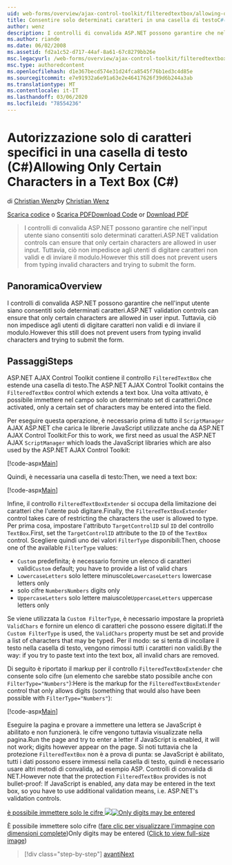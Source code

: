 ```yaml
---
uid: web-forms/overview/ajax-control-toolkit/filteredtextbox/allowing-only-certain-characters-in-a-text-box-cs
title: Consentire solo determinati caratteri in una casella di testoC#() | Microsoft Docs
author: wenz
description: I controlli di convalida ASP.NET possono garantire che nell'input utente siano consentiti solo determinati caratteri. Tuttavia, ciò non impedisce agli utenti di digitare non valido...
ms.author: riande
ms.date: 06/02/2008
ms.assetid: fd2a1c52-d717-44af-8a61-67c8279bb26e
msc.legacyurl: /web-forms/overview/ajax-control-toolkit/filteredtextbox/allowing-only-certain-characters-in-a-text-box-cs
msc.type: authoredcontent
ms.openlocfilehash: d1e367becd574e31d24fca8545f76b1ed3c4d85e
ms.sourcegitcommit: e7e91932a6e91a63e2e46417626f39d6b244a3ab
ms.translationtype: MT
ms.contentlocale: it-IT
ms.lasthandoff: 03/06/2020
ms.locfileid: "78554236"
---
```

# <a name="allowing-only-certain-characters-in-a-text-box-c"></a><span data-ttu-id="bd68b-104">Autorizzazione solo di caratteri specifici in una casella di testo (C#)</span><span class="sxs-lookup"><span data-stu-id="bd68b-104">Allowing Only Certain Characters in a Text Box (C#)</span></span>

<span data-ttu-id="bd68b-105">di [Christian Wenz](https://github.com/wenz)</span><span class="sxs-lookup"><span data-stu-id="bd68b-105">by [Christian Wenz](https://github.com/wenz)</span></span>

<span data-ttu-id="bd68b-106">[Scarica codice](https://download.microsoft.com/download/4/c/2/4c2def7a-0d23-4055-91f9-1f18504167d7/FilteredTextBox0.cs.zip) o [Scarica PDF](https://download.microsoft.com/download/b/6/a/b6ae89ee-df69-4c87-9bfb-ad1eb2b23373/filteredtextbox0CS.pdf)</span><span class="sxs-lookup"><span data-stu-id="bd68b-106">[Download Code](https://download.microsoft.com/download/4/c/2/4c2def7a-0d23-4055-91f9-1f18504167d7/FilteredTextBox0.cs.zip) or [Download PDF](https://download.microsoft.com/download/b/6/a/b6ae89ee-df69-4c87-9bfb-ad1eb2b23373/filteredtextbox0CS.pdf)</span></span>

> <span data-ttu-id="bd68b-107">I controlli di convalida ASP.NET possono garantire che nell'input utente siano consentiti solo determinati caratteri.</span><span class="sxs-lookup"><span data-stu-id="bd68b-107">ASP.NET validation controls can ensure that only certain characters are allowed in user input.</span></span> <span data-ttu-id="bd68b-108">Tuttavia, ciò non impedisce agli utenti di digitare caratteri non validi e di inviare il modulo.</span><span class="sxs-lookup"><span data-stu-id="bd68b-108">However this still does not prevent users from typing invalid characters and trying to submit the form.</span></span>

## <a name="overview"></a><span data-ttu-id="bd68b-109">Panoramica</span><span class="sxs-lookup"><span data-stu-id="bd68b-109">Overview</span></span>

<span data-ttu-id="bd68b-110">I controlli di convalida ASP.NET possono garantire che nell'input utente siano consentiti solo determinati caratteri.</span><span class="sxs-lookup"><span data-stu-id="bd68b-110">ASP.NET validation controls can ensure that only certain characters are allowed in user input.</span></span> <span data-ttu-id="bd68b-111">Tuttavia, ciò non impedisce agli utenti di digitare caratteri non validi e di inviare il modulo.</span><span class="sxs-lookup"><span data-stu-id="bd68b-111">However this still does not prevent users from typing invalid characters and trying to submit the form.</span></span>

## <a name="steps"></a><span data-ttu-id="bd68b-112">Passaggi</span><span class="sxs-lookup"><span data-stu-id="bd68b-112">Steps</span></span>

<span data-ttu-id="bd68b-113">ASP.NET AJAX Control Toolkit contiene il controllo `FilteredTextBox` che estende una casella di testo.</span><span class="sxs-lookup"><span data-stu-id="bd68b-113">The ASP.NET AJAX Control Toolkit contains the `FilteredTextBox` control which extends a text box.</span></span> <span data-ttu-id="bd68b-114">Una volta attivato, è possibile immettere nel campo solo un determinato set di caratteri.</span><span class="sxs-lookup"><span data-stu-id="bd68b-114">Once activated, only a certain set of characters may be entered into the field.</span></span>

<span data-ttu-id="bd68b-115">Per eseguire questa operazione, è necessario prima di tutto il `ScriptManager` AJAX ASP.NET che carica le librerie JavaScript utilizzate anche da ASP.NET AJAX Control Toolkit:</span><span class="sxs-lookup"><span data-stu-id="bd68b-115">For this to work, we first need as usual the ASP.NET AJAX `ScriptManager` which loads the JavaScript libraries which are also used by the ASP.NET AJAX Control Toolkit:</span></span>

[!code-aspx[Main](allowing-only-certain-characters-in-a-text-box-cs/samples/sample1.aspx)]

<span data-ttu-id="bd68b-116">Quindi, è necessaria una casella di testo:</span><span class="sxs-lookup"><span data-stu-id="bd68b-116">Then, we need a text box:</span></span>

[!code-aspx[Main](allowing-only-certain-characters-in-a-text-box-cs/samples/sample2.aspx)]

<span data-ttu-id="bd68b-117">Infine, il controllo `FilteredTextBoxExtender` si occupa della limitazione dei caratteri che l'utente può digitare.</span><span class="sxs-lookup"><span data-stu-id="bd68b-117">Finally, the `FilteredTextBoxExtender` control takes care of restricting the characters the user is allowed to type.</span></span> <span data-ttu-id="bd68b-118">Per prima cosa, impostare l'attributo `TargetControlID` sul `ID` del controllo `TextBox`.</span><span class="sxs-lookup"><span data-stu-id="bd68b-118">First, set the `TargetControlID` attribute to the `ID` of the `TextBox` control.</span></span> <span data-ttu-id="bd68b-119">Scegliere quindi uno dei valori `FilterType` disponibili:</span><span class="sxs-lookup"><span data-stu-id="bd68b-119">Then, choose one of the available `FilterType` values:</span></span>

- <span data-ttu-id="bd68b-120">`Custom` predefinita; è necessario fornire un elenco di caratteri validi</span><span class="sxs-lookup"><span data-stu-id="bd68b-120">`Custom` default; you have to provide a list of valid chars</span></span>
- <span data-ttu-id="bd68b-121">`LowercaseLetters` solo lettere minuscole</span><span class="sxs-lookup"><span data-stu-id="bd68b-121">`LowercaseLetters` lowercase letters only</span></span>
- <span data-ttu-id="bd68b-122">solo cifre `Numbers`</span><span class="sxs-lookup"><span data-stu-id="bd68b-122">`Numbers` digits only</span></span>
- <span data-ttu-id="bd68b-123">`UppercaseLetters` solo lettere maiuscole</span><span class="sxs-lookup"><span data-stu-id="bd68b-123">`UppercaseLetters` uppercase letters only</span></span>

<span data-ttu-id="bd68b-124">Se viene utilizzata la `Custom FilterType`, è necessario impostare la proprietà `ValidChars` e fornire un elenco di caratteri che possono essere digitati.</span><span class="sxs-lookup"><span data-stu-id="bd68b-124">If the `Custom FilterType` is used, the `ValidChars` property must be set and provide a list of characters that may be typed.</span></span> <span data-ttu-id="bd68b-125">Per il modo: se si tenta di incollare il testo nella casella di testo, vengono rimossi tutti i caratteri non validi.</span><span class="sxs-lookup"><span data-stu-id="bd68b-125">By the way: if you try to paste text into the text box, all invalid chars are removed.</span></span>

<span data-ttu-id="bd68b-126">Di seguito è riportato il markup per il controllo `FilteredTextBoxExtender` che consente solo cifre (un elemento che sarebbe stato possibile anche con `FilterType="Numbers"`):</span><span class="sxs-lookup"><span data-stu-id="bd68b-126">Here is the markup for the `FilteredTextBoxExtender` control that only allows digits (something that would also have been possible with `FilterType="Numbers"`):</span></span>

[!code-aspx[Main](allowing-only-certain-characters-in-a-text-box-cs/samples/sample3.aspx)]

<span data-ttu-id="bd68b-127">Eseguire la pagina e provare a immettere una lettera se JavaScript è abilitato e non funzionerà. le cifre vengono tuttavia visualizzate nella pagina.</span><span class="sxs-lookup"><span data-stu-id="bd68b-127">Run the page and try to enter a letter if JavaScript is enabled, it will not work; digits however appear on the page.</span></span> <span data-ttu-id="bd68b-128">Si noti tuttavia che la protezione `FilteredTextBox` non è a prova di punta: se JavaScript è abilitato, tutti i dati possono essere immessi nella casella di testo, quindi è necessario usare altri metodi di convalida, ad esempio ASP. Controlli di convalida di NET.</span><span class="sxs-lookup"><span data-stu-id="bd68b-128">However note that the protection `FilteredTextBox` provides is not bullet-proof: If JavaScript is enabled, any data may be entered in the text box, so you have to use additional validation means, i.e. ASP.NET's validation controls.</span></span>

<span data-ttu-id="bd68b-129">[è possibile immettere solo le cifre ![](allowing-only-certain-characters-in-a-text-box-cs/_static/image2.png)](allowing-only-certain-characters-in-a-text-box-cs/_static/image1.png)</span><span class="sxs-lookup"><span data-stu-id="bd68b-129">[![Only digits may be entered](allowing-only-certain-characters-in-a-text-box-cs/_static/image2.png)](allowing-only-certain-characters-in-a-text-box-cs/_static/image1.png)</span></span>

<span data-ttu-id="bd68b-130">È possibile immettere solo cifre ([fare clic per visualizzare l'immagine con dimensioni complete](allowing-only-certain-characters-in-a-text-box-cs/_static/image3.png))</span><span class="sxs-lookup"><span data-stu-id="bd68b-130">Only digits may be entered ([Click to view full-size image](allowing-only-certain-characters-in-a-text-box-cs/_static/image3.png))</span></span>

> [!div class="step-by-step"]
> [<span data-ttu-id="bd68b-131">avanti</span><span class="sxs-lookup"><span data-stu-id="bd68b-131">Next</span></span>](allowing-only-certain-characters-in-a-text-box-vb.md)

